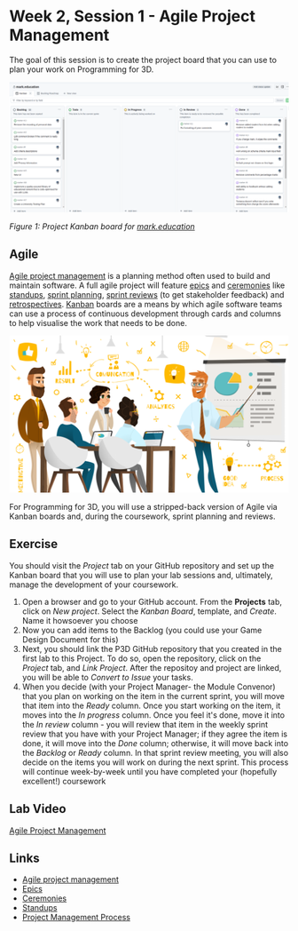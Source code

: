 # Week 2, Session 1 - Agile Project Management

The goal of this session is to create the project board that you can use to plan your work on Programming for 3D.

![Kanban board](./images/markKanbanBoard.png)

_Figure 1: Project Kanban board for [mark.education](https://mark.education/)_

## Agile

[Agile project management](https://www.atlassian.com/agile/project-management) is a planning method often used to build and maintain software. A full agile project will feature [epics](https://www.atlassian.com/agile/project-management/epics) and [ceremonies](https://www.atlassian.com/agile/scrum/ceremonies) like [standups](https://www.atlassian.com/agile/scrum/standups), [sprint planning](https://www.atlassian.com/agile/scrum/sprint-planning), [sprint reviews](https://www.atlassian.com/agile/scrum/sprint-reviews) (to get stakeholder feedback) and [retrospectives](https://www.atlassian.com/agile/scrum/retrospectives). [Kanban](https://www.atlassian.com/agile/kanban) boards are a means by which agile software teams can use a process of continuous development through cards and columns to help visualise the work that needs to be done.

![project management](./images/what-is-project-management-process-1200x675.png)

For Programming for 3D, you will use a stripped-back version of Agile via Kanban boards and, during the coursework, sprint planning and reviews.

## Exercise

You should visit the _Project_ tab on your GitHub repository and set up the Kanban board that you will use to plan your lab sessions and, ultimately, manage the development of your coursework.

1. Open a browser and go to your GitHub account. From the **Projects** tab, click on _New project_. Select the _Kanban Board_, template, and _Create_. Name it howsoever you choose
2. Now you can add items to the Backlog (you could use your Game Design Document for this)
3. Next, you should link the P3D GitHub repository that you created in the first lab to this Project. To do so, open the repository, click on the _Project_ tab, and _Link Project_. After the repositoy and project are linked, you will be able to _Convert to Issue_ your tasks.
4. When you decide (with your Project Manager- the Module Convenor) that you plan on working on the item in the current sprint, you will move that item into the _Ready_ column. Once you start working on the item, it moves into the _In progress_ column. Once you feel it's done, move it into the _In review_ column - you will review that item in the weekly sprint review that you have with your Project Manager; if they agree the item is done, it will move into the _Done_ column; otherwise, it will move back into the _Backlog_ or _Ready_ column. In that sprint review meeting, you will also decide on the items you will work on during the next sprint. This process will continue week-by-week until you have completed your (hopefully excellent!) coursework

## Lab Video

[Agile Project Management](https://youtu.be/hAYuZlimhOw?feature=shared)

## Links

- [Agile project management](https://www.atlassian.com/agile/project-management)
- [Epics](https://www.atlassian.com/agile/project-management/epics)
- [Ceremonies](https://www.atlassian.com/agile/scrum/ceremonies)
- [Standups](https://www.atlassian.com/agile/scrum/standups)
- [Project Management Process](https://getnave.com/blog/project-management-process/)

